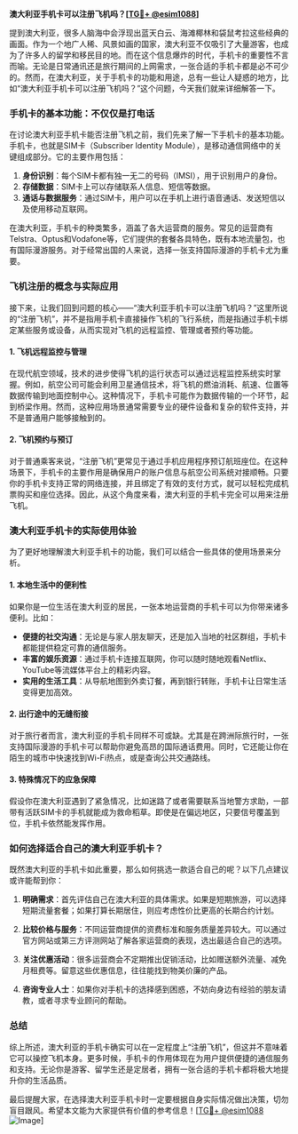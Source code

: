 **澳大利亚手机卡可以注册飞机吗？[[TG💪+ @esim1088](https://t.me/s/esim1088)]**

提到澳大利亚，很多人脑海中会浮现出蓝天白云、海滩椰林和袋鼠考拉这些经典的画面。作为一个地广人稀、风景如画的国家，澳大利亚不仅吸引了大量游客，也成为了许多人的留学和移民目的地。而在这个信息爆炸的时代，手机卡的重要性不言而喻。无论是日常通讯还是旅行期间的上网需求，一张合适的手机卡都是必不可少的。然而，在澳大利亚，关于手机卡的功能和用途，总有一些让人疑惑的地方，比如“澳大利亚手机卡可以注册飞机吗？”这个问题，今天我们就来详细解答一下。

### 手机卡的基本功能：不仅仅是打电话

在讨论澳大利亚手机卡能否注册飞机之前，我们先来了解一下手机卡的基本功能。手机卡，也就是SIM卡（Subscriber Identity Module），是移动通信网络中的关键组成部分。它的主要作用包括：

1. **身份识别**：每个SIM卡都有独一无二的号码（IMSI），用于识别用户的身份。
2. **存储数据**：SIM卡上可以存储联系人信息、短信等数据。
3. **通话与数据服务**：通过SIM卡，用户可以在手机上进行语音通话、发送短信以及使用移动互联网。

在澳大利亚，手机卡的种类繁多，涵盖了各大运营商的服务。常见的运营商有Telstra、Optus和Vodafone等，它们提供的套餐各具特色，既有本地流量包，也有国际漫游服务。对于经常出国的人来说，选择一张支持国际漫游的手机卡尤为重要。

### 飞机注册的概念与实际应用

接下来，让我们回到问题的核心——“澳大利亚手机卡可以注册飞机吗？”这里所说的“注册飞机”，并不是指用手机卡直接操作飞机的飞行系统，而是指通过手机卡绑定某些服务或设备，从而实现对飞机的远程监控、管理或者预约等功能。

#### 1. 飞机远程监控与管理

在现代航空领域，技术的进步使得飞机的运行状态可以通过远程监控系统实时掌握。例如，航空公司可能会利用卫星通信技术，将飞机的燃油消耗、航速、位置等数据传输到地面控制中心。这种情况下，手机卡可能作为数据传输的一个环节，起到桥梁作用。然而，这种应用场景通常需要专业的硬件设备和复杂的软件支持，并不是普通用户能够接触到的。

#### 2. 飞机预约与预订

对于普通乘客来说，“注册飞机”更常见于通过手机应用程序预订航班座位。在这种场景下，手机卡的主要作用是确保用户的账户信息与航空公司系统对接顺畅。只要你的手机卡支持正常的网络连接，并且绑定了有效的支付方式，就可以轻松完成机票购买和座位选择。因此，从这个角度来看，澳大利亚的手机卡完全可以用来注册飞机。

### 澳大利亚手机卡的实际使用体验

为了更好地理解澳大利亚手机卡的功能，我们可以结合一些具体的使用场景来分析。

#### 1. 本地生活中的便利性

如果你是一位生活在澳大利亚的居民，一张本地运营商的手机卡可以为你带来诸多便利。比如：

- **便捷的社交沟通**：无论是与家人朋友聊天，还是加入当地的社区群组，手机卡都能提供稳定可靠的通信服务。
- **丰富的娱乐资源**：通过手机卡连接互联网，你可以随时随地观看Netflix、YouTube等流媒体平台上的精彩内容。
- **实用的生活工具**：从导航地图到外卖订餐，再到银行转账，手机卡让日常生活变得更加高效。

#### 2. 出行途中的无缝衔接

对于旅行者而言，澳大利亚的手机卡同样不可或缺。尤其是在跨洲际旅行时，一张支持国际漫游的手机卡可以帮助你避免高昂的国际通话费用。同时，它还能让你在陌生的城市中快速找到Wi-Fi热点，或是查询公共交通路线。

#### 3. 特殊情况下的应急保障

假设你在澳大利亚遇到了紧急情况，比如迷路了或者需要联系当地警方求助，一部带有活跃SIM卡的手机就能成为救命稻草。即使是在偏远地区，只要信号覆盖到位，手机卡依然能发挥作用。

### 如何选择适合自己的澳大利亚手机卡？

既然澳大利亚的手机卡如此重要，那么如何挑选一款适合自己的呢？以下几点建议或许能帮到你：

1. **明确需求**：首先评估自己在澳大利亚的具体需求。如果是短期旅游，可以选择短期流量套餐；如果打算长期居住，则应考虑性价比更高的长期合约计划。
   
2. **比较价格与服务**：不同运营商提供的资费标准和服务质量差异较大。可以通过官方网站或第三方评测网站了解各家运营商的表现，选出最适合自己的选项。

3. **关注优惠活动**：很多运营商会不定期推出促销活动，比如赠送额外流量、减免月租费等。留意这些优惠信息，往往能找到物美价廉的产品。

4. **咨询专业人士**：如果你对手机卡的选择感到困惑，不妨向身边有经验的朋友请教，或者寻求专业顾问的帮助。

### 总结

综上所述，澳大利亚的手机卡确实可以在一定程度上“注册飞机”，但这并不意味着它可以操控飞机本身。更多时候，手机卡的作用体现在为用户提供便捷的通信服务和支持。无论你是游客、留学生还是定居者，拥有一张合适的手机卡都将极大地提升你的生活品质。

最后提醒大家，在选择澳大利亚手机卡时一定要根据自身实际情况做出决策，切勿盲目跟风。希望本文能为大家提供有价值的参考信息！[[TG💪+ @esim1088](https://t.me/s/esim1088) ![Image](https://i.postimg.cc/4NQfJmqS/Snipaste-2025-05-13-00-14-12.png)]